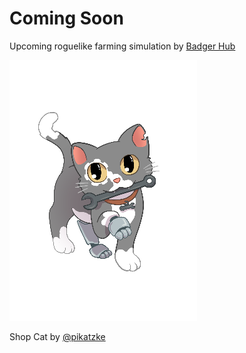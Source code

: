 # Coming Soon 

Upcoming roguelike farming simulation by [Badger Hub](https://badgerhub.studio)

![Screenshot](shop_cat_300.png)

Shop Cat by [@pikatzke](https://twitter.com/pikatzke)
